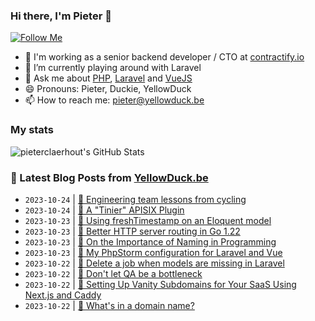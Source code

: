 ### Hi there, I'm Pieter 👋  
[![Follow Me](https://img.shields.io/github/followers/pieterclaerhout?label=Follow&style=social)](https://github.com/pieterclaerhout)

- 🏢 I'm working as a senior backend developer / CTO at [contractify.io](https://contractify.io)
- 🌱 I’m currently playing around with Laravel
- 💬 Ask me about [PHP](https://php.net), [Laravel](http://laravel.com) and [VueJS](https://vuejs.org)
- 😄 Pronouns: Pieter, Duckie, YellowDuck
- 📫 How to reach me: pieter@yellowduck.be

### My stats

![pieterclaerhout's GitHub Stats](https://github-readme-stats.vercel.app/api?username=pieterclaerhout&show_icons=true&count_private=true&line_height=40)

### 📩 Latest Blog Posts from [YellowDuck.be](https://www.yellowduck.be/)
<!-- BLOG-POST-LIST:START -->
- `2023-10-24` | [🔗 Engineering team lessons from cycling](https://www.yellowduck.be/posts/engineering-team-lessons-from-cycling)  
- `2023-10-24` | [🔗 A &quot;Tinier&quot; APISIX Plugin](https://www.yellowduck.be/posts/a-tinier-apisix-plugin)  
- `2023-10-23` | [🐥 Using freshTimestamp on an Eloquent model](https://www.yellowduck.be/posts/using-freshtimestamp-on-an-eloquent-model)  
- `2023-10-23` | [🔗 Better HTTP server routing in Go 1.22](https://www.yellowduck.be/posts/better-http-server-routing-in-go-1-22)  
- `2023-10-23` | [🔗 On the Importance of Naming in Programming](https://www.yellowduck.be/posts/on-the-importance-of-naming-in-programming)  
- `2023-10-23` | [🔗 My PhpStorm configuration for Laravel and Vue](https://www.yellowduck.be/posts/my-phpstorm-configuration-for-laravel-and-vue)  
- `2023-10-22` | [🐥 Delete a job when models are missing in Laravel](https://www.yellowduck.be/posts/delete-a-job-when-models-are-missing-in-laravel)  
- `2023-10-22` | [🔗 Don&#39;t let QA be a bottleneck](https://www.yellowduck.be/posts/dont-let-qa-be-a-bottleneck)  
- `2023-10-22` | [🔗 Setting Up Vanity Subdomains for Your SaaS Using Next.js and Caddy](https://www.yellowduck.be/posts/setting-up-vanity-subdomains-for-your-saas-using-next-js-and-caddy-logsnag)  
- `2023-10-22` | [🔗 What&#39;s in a domain name?](https://www.yellowduck.be/posts/whats-in-a-domain-name)  

<!-- BLOG-POST-LIST:END -->
